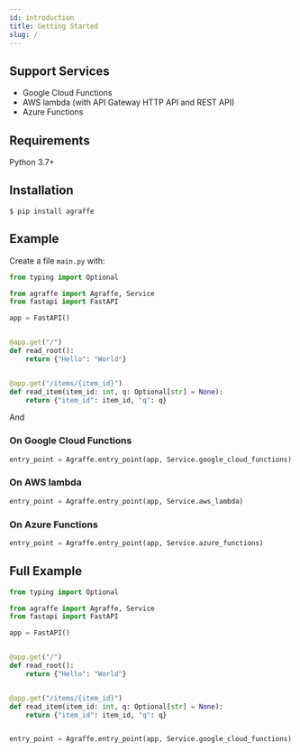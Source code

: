 ```yaml
---
id: introduction
title: Getting Started
slug: /
---
```


## Support Services

- Google Cloud Functions
- AWS lambda (with API Gateway HTTP API and REST API)
- Azure Functions

## Requirements

Python 3.7+

## Installation

```shell
$ pip install agraffe
```

## Example

Create a file `main.py` with:

```py
from typing import Optional

from agraffe import Agraffe, Service
from fastapi import FastAPI

app = FastAPI()


@app.get("/")
def read_root():
    return {"Hello": "World"}


@app.get("/items/{item_id}")
def read_item(item_id: int, q: Optional[str] = None):
    return {"item_id": item_id, "q": q}
```

And

### On Google Cloud Functions

```py
entry_point = Agraffe.entry_point(app, Service.google_cloud_functions)
```

### On AWS lambda

```py
entry_point = Agraffe.entry_point(app, Service.aws_lambda)
```

### On Azure Functions

```py
entry_point = Agraffe.entry_point(app, Service.azure_functions)
```

## Full Example

```py
from typing import Optional

from agraffe import Agraffe, Service
from fastapi import FastAPI

app = FastAPI()


@app.get("/")
def read_root():
    return {"Hello": "World"}


@app.get("/items/{item_id}")
def read_item(item_id: int, q: Optional[str] = None):
    return {"item_id": item_id, "q": q}


entry_point = Agraffe.entry_point(app, Service.google_cloud_functions)
```
